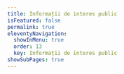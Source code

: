 ```yaml
---
title: Informații de interes public
isFeatured: false
permalink: true
eleventyNavigation:
  showInMenu: true
  order: 13
  key: Informații de interes public
showSubPages: true
---
```

